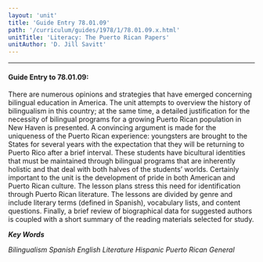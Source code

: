 ```yaml
---
layout: 'unit'
title: 'Guide Entry 78.01.09'
path: '/curriculum/guides/1978/1/78.01.09.x.html'
unitTitle: 'Literacy: The Puerto Rican Papers'
unitAuthor: 'D. Jill Savitt'
---
```


<body>
<hr/>
 <h4>
  Guide Entry to 78.01.09:
 </h4>
 There are numerous opinions and strategies that have emerged concerning bilingual education in America. The unit attempts to overview the history of bilingualism in this country; at the same time, a detailed justification for the necessity of bilingual programs for a growing Puerto Rican population in New Haven is presented. A convincing argument is made for the uniqueness of the Puerto Rican experience: youngsters are brought to the States for several years with the expectation that they will be returning to Puerto Rico after a brief interval. These students have bicultural identities that must be maintained through bilingual programs that are inherently holistic and that deal with both halves of the students’ worlds. Certainly important to the unit is the development of pride in both American and Puerto Rican culture. The lesson plans stress this need for identification through Puerto Rican literature. The lessons are divided by genre and include literary terms (defined in Spanish), vocabulary lists, and content questions. Finally, a brief review of biographical data for suggested authors is coupled with a short summary of the reading materials selected for study.
 <p>
  <b>
   <i>
    Key Words
   </i>
  </b>
  <br/>
 </p>
 <p>
  <i>
   Bilingualism Spanish English Literature Hispanic Puerto Rican General
  </i>
 </p>

</body>
